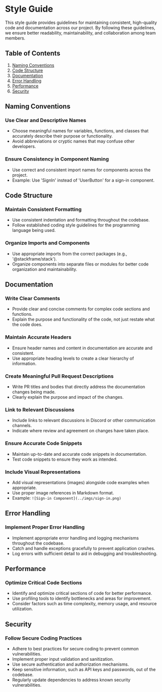 # Style Guide

This style guide provides guidelines for maintaining consistent, high-quality code and documentation across our project. By following these guidelines, we ensure better readability, maintainability, and collaboration among team members.

## Table of Contents

1. [Naming Conventions](#naming-conventions)
2. [Code Structure](#code-structure)
3. [Documentation](#documentation)
4. [Error Handling](#error-handling)
5. [Performance](#performance)
6. [Security](#security)

## Naming Conventions

### Use Clear and Descriptive Names

- Choose meaningful names for variables, functions, and classes that accurately describe their purpose or functionality.
- Avoid abbreviations or cryptic names that may confuse other developers.

### Ensure Consistency in Component Naming

- Use correct and consistent import names for components across the project.
- Example: Use 'SignIn' instead of 'UserButton' for a sign-in component.

## Code Structure

### Maintain Consistent Formatting

- Use consistent indentation and formatting throughout the codebase.
- Follow established coding style guidelines for the programming language being used.

### Organize Imports and Components

- Use appropriate imports from the correct packages (e.g., '@stackframe/stack').
- Organize components into separate files or modules for better code organization and maintainability.

## Documentation

### Write Clear Comments

- Provide clear and concise comments for complex code sections and functions.
- Explain the purpose and functionality of the code, not just restate what the code does.

### Maintain Accurate Headers

- Ensure header names and content in documentation are accurate and consistent.
- Use appropriate heading levels to create a clear hierarchy of information.

### Create Meaningful Pull Request Descriptions

- Write PR titles and bodies that directly address the documentation changes being made.
- Clearly explain the purpose and impact of the changes.

### Link to Relevant Discussions

- Include links to relevant discussions in Discord or other communication channels.
- Indicate where review and agreement on changes have taken place.

### Ensure Accurate Code Snippets

- Maintain up-to-date and accurate code snippets in documentation.
- Test code snippets to ensure they work as intended.

### Include Visual Representations

- Add visual representations (images) alongside code examples when appropriate.
- Use proper image references in Markdown format.
- Example: `![Sign-in Component](../imgs/sign-in.png)`

## Error Handling

### Implement Proper Error Handling

- Implement appropriate error handling and logging mechanisms throughout the codebase.
- Catch and handle exceptions gracefully to prevent application crashes.
- Log errors with sufficient detail to aid in debugging and troubleshooting.

## Performance

### Optimize Critical Code Sections

- Identify and optimize critical sections of code for better performance.
- Use profiling tools to identify bottlenecks and areas for improvement.
- Consider factors such as time complexity, memory usage, and resource utilization.

## Security

### Follow Secure Coding Practices

- Adhere to best practices for secure coding to prevent common vulnerabilities.
- Implement proper input validation and sanitization.
- Use secure authentication and authorization mechanisms.
- Keep sensitive information, such as API keys and passwords, out of the codebase.
- Regularly update dependencies to address known security vulnerabilities.